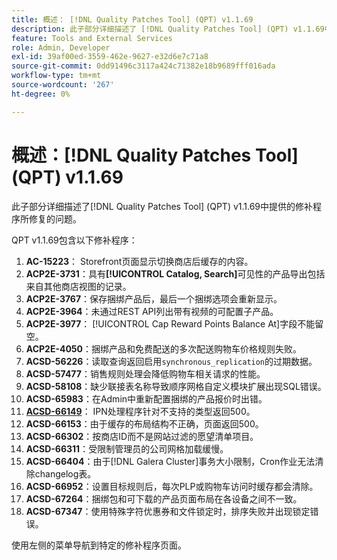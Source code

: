 ```yaml
---
title: 概述： [!DNL Quality Patches Tool] (QPT) v1.1.69
description: 此子部分详细描述了 [!DNL Quality Patches Tool] (QPT) v1.1.69中提供的修补程序所修复的问题。
feature: Tools and External Services
role: Admin, Developer
exl-id: 39af00ed-3559-462e-9627-e32d6e7c71a8
source-git-commit: 0dd91496c3117a424c71382e18b9689fff016ada
workflow-type: tm+mt
source-wordcount: '267'
ht-degree: 0%

---
```


# 概述：[!DNL Quality Patches Tool] (QPT) v1.1.69

此子部分详细描述了[!DNL Quality Patches Tool] (QPT) v1.1.69中提供的修补程序所修复的问题。

QPT v1.1.69包含以下修补程序：
1. **AC-15223**： Storefront页面显示切换商店后缓存的内容。
1. **ACP2E-3731**：具有&#x200B;**[!UICONTROL Catalog, Search]**&#x200B;可见性的产品导出包括来自其他商店视图的记录。
1. **ACP2E-3767**：保存捆绑产品后，最后一个捆绑选项会重新显示。
1. **ACP2E-3964**：未通过REST API列出带有视频的可配置子产品。
1. **ACP2E-3977**： [!UICONTROL Cap Reward Points Balance At]字段不能留空。
1. **ACP2E-4050**：捆绑产品和免费配送的多次配送购物车价格规则失败。
1. **ACSD-56226**：读取查询返回启用`synchronous_replication`的过期数据。
1. **ACSD-57477**：销售规则处理会降低购物车相关请求的性能。
1. **ACSD-58108**：缺少联接表名称导致顺序网格自定义模块扩展出现SQL错误。
1. **ACSD-65983**：在Admin中重新配置捆绑的产品报价时出错。
1. **[ACSD-66149](/help/tools/quality-patches-tool/patches-available-in-qpt/v1-1-69/acsd-66149-ipn-handler-returns-500-for-unsupported-types.md)**： IPN处理程序针对不支持的类型返回500。
1. **ACSD-66153**：由于缓存的布局结构不正确，页面返回500。
1. **ACSD-66302**：按商店ID而不是网站过滤的愿望清单项目。
1. **ACSD-66311**：受限制管理员的公司网格加载缓慢。
1. **ACSD-66404**：由于[!DNL Galera Cluster]事务大小限制，Cron作业无法清除changelog表。
1. **ACSD-66952**：设置目标规则后，每次PLP或购物车访问时缓存都会清除。
1. **ACSD-67264**：捆绑包和可下载的产品页面布局在各设备之间不一致。
1. **ACSD-67347**：使用特殊字符优惠券和文件锁定时，排序失败并出现锁定错误。

使用左侧的菜单导航到特定的修补程序页面。
